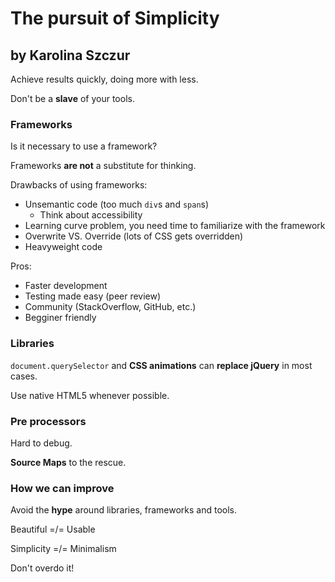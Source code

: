 # The pursuit of Simplicity
## by Karolina Szczur

Achieve results quickly, doing more with less.

Don't be a **slave** of your tools.

### Frameworks

Is it necessary to use a framework?

Frameworks **are not** a substitute for thinking.

Drawbacks of using frameworks:
 - Unsemantic code (too much `div`s and `span`s)
   * Think about accessibility
 - Learning curve problem, you need time to familiarize with the framework
 - Overwrite VS. Override (lots of CSS gets overridden)
 - Heavyweight code

Pros:
 - Faster development
 - Testing made easy (peer review)
 - Community (StackOverflow, GitHub, etc.)
 - Begginer friendly

### Libraries

`document.querySelector` and **CSS animations** can **replace jQuery** in most
cases.

Use native HTML5 whenever possible.

### Pre processors

Hard to debug.

**Source Maps** to the rescue.

### How we can improve

Avoid the **hype** around libraries, frameworks and tools.

Beautiful =/= Usable

Simplicity =/= Minimalism

Don't overdo it!
